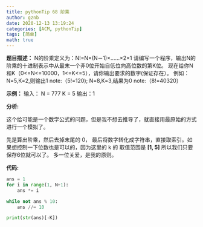 ```yaml
---
title: pythonTip 68 阶乘
author: gznb
date: 2020-12-13 13:19:24
categories: [ACM, pythonTip]
tags: [简单]
math: true
---
```


**题目描述：**
N的阶乘定义为：N!=N×(N－1)×……×2×1 请编写一个程序，输出N的阶乘的十进制表示中从最末一个非0位开始自低位向高位数的第K位。
现在给你N和K（0<=N<=10000，1<=K<=5），请你输出要求的数字(保证存在）。 例如：N=5,K=2,则输出1   note:（5!=120);   N=8,K=3,结果为0   note:（8!=40320）

**示例：**
输入： N = 777   K = 5
输出：1



**分析:**

这个给可能是一个数学公式的问题，但是我不想去推导了，就直接用最原始的方式进行一个模拟了。



先是算出阶乘，然后去掉末尾的 0， 最后将数字转化成字符串，直接取索引。如果想控制一下位数也是可以的，因为这里的 k 的 取值范围是 **[1, 5]** 所以我们只要保存6位就可以了。 多一位关爱，是我的原则。



**代码:**

```python
ans = 1
for i in range(1, N+1):
    ans *= i

while not ans % 10:
    ans //= 10

print(str(ans)[-K])
```
